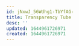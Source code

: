 ```yaml
---
id: jNxwJ_56Wdhg1-TbYfAG-
title: Transparency Tube
desc: ''
updated: 1644961726971
created: 1644961726971
---
```


